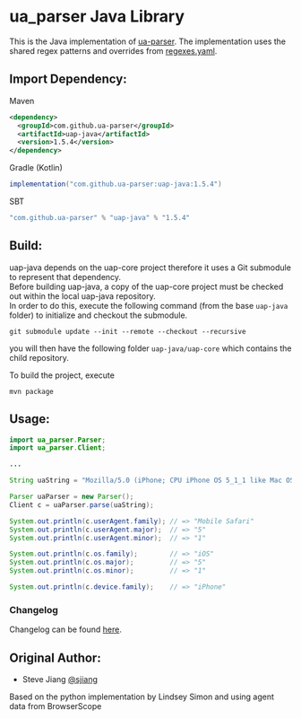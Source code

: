 ua_parser Java Library
======================

This is the Java implementation of [ua-parser](https://github.com/ua-parser).
The implementation uses the shared regex patterns and overrides from [regexes.yaml](https://github.com/ua-parser/uap-core/blob/master/regexes.yaml).

Import Dependency:
------
Maven
```xml
<dependency>
  <groupId>com.github.ua-parser</groupId>
  <artifactId>uap-java</artifactId>
  <version>1.5.4</version>
</dependency>
```

Gradle (Kotlin)
```gradle
implementation("com.github.ua-parser:uap-java:1.5.4")
```

SBT
```sbt
"com.github.ua-parser" % "uap-java" % "1.5.4"
```

Build:
------

uap-java depends on the uap-core project therefore it uses a Git submodule to represent that dependency.  
Before building uap-java, a copy of the uap-core project must be checked out within the local uap-java repository.  
In order to do this, execute the following command (from the base `uap-java` folder) to initialize and checkout the submodule.  

```
git submodule update --init --remote --checkout --recursive
```

you will then have the following folder `uap-java/uap-core` which contains the child repository.

To build the project, execute
```
mvn package
```

Usage:
--------
```java
import ua_parser.Parser;
import ua_parser.Client;

...

String uaString = "Mozilla/5.0 (iPhone; CPU iPhone OS 5_1_1 like Mac OS X) AppleWebKit/534.46 (KHTML, like Gecko) Version/5.1 Mobile/9B206 Safari/7534.48.3";

Parser uaParser = new Parser();
Client c = uaParser.parse(uaString);

System.out.println(c.userAgent.family); // => "Mobile Safari"
System.out.println(c.userAgent.major);  // => "5"
System.out.println(c.userAgent.minor);  // => "1"

System.out.println(c.os.family);        // => "iOS"
System.out.println(c.os.major);         // => "5"
System.out.println(c.os.minor);         // => "1"

System.out.println(c.device.family);    // => "iPhone"
```

### Changelog
Changelog can be found [here](https://github.com/ua-parser/uap-java/wiki/ChangeLog).

Original Author:
-------

  * Steve Jiang [@sjiang](https://twitter.com/sjiang)

  Based on the python implementation by Lindsey Simon and using agent data from BrowserScope
